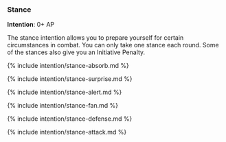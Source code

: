 ### Stance
**Intention**: 0+ AP

The stance intention allows you to prepare yourself for certain circumstances in combat. You can only take one stance each round. Some of the stances also give you an Initiative Penalty.

{% include intention/stance-absorb.md %}

{% include intention/stance-surprise.md %}

{% include intention/stance-alert.md %}

{% include intention/stance-fan.md %}

{% include intention/stance-defense.md %}

{% include intention/stance-attack.md %}